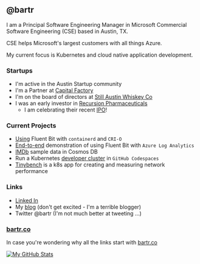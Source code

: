 ## @bartr

I am a Principal Software Engineering Manager in Microsoft Commercial Software Engineering (CSE) based in Austin, TX.

CSE helps Microsoft's largest customers with all things Azure.

My current focus is Kubernetes and cloud native application development.

### Startups

- I'm active in the Austin Startup community
- I'm a Partner at [Capital Factory](https://bartr.co/cf)
- I'm on the board of directors at [Still Austin Whiskey Co](https://bartr.co/still)
- I was an early investor in [Recursion Pharmaceuticals](https://bartr.co/rxrx)
  - I am celebrating their recent [IPO](https://bartr.co/rxrx-ipo)!

### Current Projects

- [Using](https://bartr.co/blog/fb-cri) Fluent Bit with `containerd` and `CRI-O`
- [End-to-end](https://bartr.co/blog/fbla) demonstration of using Fluent Bit with `Azure Log Analytics`
- [IMDb](https://bartr.co/blog/imdb) sample data in Cosmos DB
- Run a Kubernetes [developer cluster](https://bartr.co/akdc-kind) in `GitHub Codespaces`
- [Tinybench](https://bartr.co/tinybench) is a k8s app for creating and measuring network performance

### Links

- [Linked In](https://bartr.co/linkedin)
- My [blog](https://bartr.co/blog) (don't get excited - I'm a terrible blogger)
- Twitter @bartr (I'm not much better at tweeting ...)

### [bartr.co](https://bartr.co)

In case you're wondering why all the links start with [bartr.co](https://bartr.co/blog/tech)

[![My GitHub Stats](https://github-readme-stats.vercel.app/api?username=bartr)](https://github.com/bartr/bartr)

<!--
**bartr/bartr** is a ✨ _special_ ✨ repository because its `README.md` (this file) appears on your GitHub profile.

Here are some ideas to get you started:

- 🔭 I’m currently working on ...
- 🌱 I’m currently learning ...
- 👯 I’m looking to collaborate on ...
- 🤔 I’m looking for help with ...
- 💬 Ask me about ...
- 📫 How to reach me: ...
- 😄 Pronouns: ...
- ⚡ Fun fact: ...
-->
